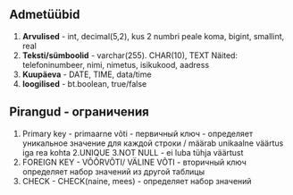 ## Admetüübid
1. **Arvulised** - int, decimal(5,2), kus 2 numbri peale koma, bigint, smallint, real 
2. **Teksti/sümboolid** - varchar(255). CHAR(10), TEXT
Näited: telefoninumbeer, nimi, nimetus, isikukood, aadress
3. **Kuupäeva** - DATE, TIME, data/time
4. **loogilised** - bt.boolean, true/false


## Pirangud - ограничения 
1. Primary key - primaarne võti - первичный ключ - определяет уникальное значение для каждой строки / määrab unikaalne väärtus iga rea kohta
2.UNIQUE
3.NOT NULL - ei luba tühja väärtust
4. FOREIGN KEY - VÕÕRVÕTI/ VÄLINE VÕTI - вторичный ключ
определяет набор значений из другой таблицы
5. CHECK - CHECK(naine, mees) - определяет набор значений 
